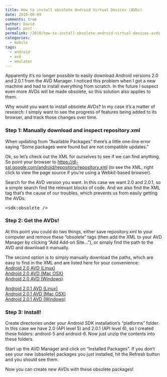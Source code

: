 ```yaml
---
title: How to install obsolete Android Virtual Devices (AVDs)
date: 2010-06-09
comments: true
author: David
layout: post
permalink: /2010/how-to-install-obsolete-android-virtual-devices-avds
categories:
  - mobile
tags:
  - android
  - avd
  - emulator
---
```

Apparently it&#8217;s no longer possible to easily download Android versions 2.0 and 2.0.1 from the AVD Manager. I noticed this problem when I got a new machine and had to install everything from scratch. In the future I suspect even more AVDs will be made obsolete, so this solution also applies to them.

Why would you want to install obsolete AVDs? In my case it&#8217;s a matter of research: I simply want to see the progress of features being added to its browser, and track those changes over time.

### Step 1: Manually download and inspect repository.xml

When updating from &#8220;Available Packages&#8221; there&#8217;s a little one-line error saying &#8220;Some packages were found but are not compatible updates.&#8221;

Ok, so let&#8217;s check out the XML for ourselves to see if we can find anything. So point your browser to <https://dl-ssl.google.com/android/repository/repository.xml> (to see the XML, right click to view the page source if you&#8217;re using a Webkit-based browser).

Search for the AVD version you want. In this case we want 2.0 and 2.0.1, so a simple search find the relevant blocks of code. And we also find the XML tag that&#8217;s the cause of our troubles, which prevents us from easily getting the AVDs:

<pre name="code" class="xml">&lt;sdk:obsolete /&gt;
</pre>

### Step 2: Get the AVDs!

At this point you could do two things, either save repository.xml to your computer and remove these &#8220;obsolete&#8221; tags (then add the XML to your AVD Manager by clicking &#8220;Add Add-on Site&#8230;&#8221;), or simply find the path to the AVD and download it manually.

The second option is to simply manually download the paths, which are easy to find in the XML and are listed here for your convenience:  
[Android 2.0 AVD (Linux)][1]  
[Android 2.0 AVD (Mac OSX)][2]  
[Android 2.0 AVD (Windows)][3]

[Android 2.0.1 AVD (Linux)][4]  
[Android 2.0.1 AVD (Mac OSX)][5]  
[Android 2.0.1 AVD (Windows)][6]

### Step 3: Install!

Create directories under your Android SDK installation&#8217;s &#8220;platforms&#8221; folder. In this case we have 2.0 (API level 5) and 2.0.1 (API level 6), so I created these folders: android-5 and android-6. Now just unzip the contents into these folders.

Start up the AVD Manager and click on &#8220;Installed Packages&#8221;. If you don&#8217;t see your new (obsolete) packages you just installed, hit the Refresh button and you should see them.

Now you can create new AVDs with these obsolete packages!

 [1]: https://dl-ssl.google.com/android/repository/android-2.0_r01-linux.zip
 [2]: https://dl-ssl.google.com/android/repository/android-2.0_r01-macosx.zip
 [3]: https://dl-ssl.google.com/android/repository/android-2.0_r01-windows.zip
 [4]: https://dl-ssl.google.com/android/repository/android-2.0.1_r01-linux.zip
 [5]: https://dl-ssl.google.com/android/repository/android-2.0.1_r01-macosx.zip
 [6]: https://dl-ssl.google.com/android/repository/android-2.0.1_r01-windows.zip